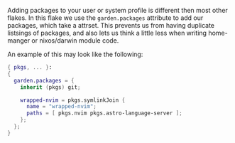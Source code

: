 Adding packages to your user or system profile is different then most other
flakes. In this flake we use the `garden.packages` attribute to add our
packages, which take a attrset. This prevents us from having duplicate listsings
of packages, and also lets us think a little less when writing home-manger or
nixos/darwin module code.

An example of this may look like the following:

```nix
{ pkgs, ... }:
{
  garden.packages = {
    inherit (pkgs) git;

    wrapped-nvim = pkgs.symlinkJoin {
      name = "wrapped-nvim";
      paths = [ pkgs.nvim pkgs.astro-language-server ];
    };
  };
}
```
